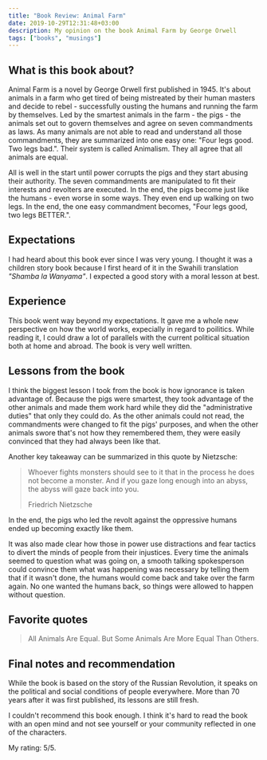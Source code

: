 ```yaml
---
title: "Book Review: Animal Farm"
date: 2019-10-29T12:31:48+03:00
description: My opinion on the book Animal Farm by George Orwell
tags: ["books", "musings"]
---
```


## What is this book about?

Animal Farm is a novel by George Orwell first published in 1945. It's about animals in a farm who get tired of being mistreated by their human masters and decide to rebel - successfully ousting the humans and running the farm by themselves. Led by the smartest animals in the farm - the pigs - the animals set out to govern themselves and agree on seven commandments as laws. As many animals are not able to read and understand all those commandments, they are summarized into one easy one: "Four legs good. Two legs bad.". Their system is called Animalism. They all agree that all animals are equal.

All is well in the start until power corrupts the pigs and they start abusing their authority. The seven commandments are manipulated to fit their interests and revolters are executed. In the end, the pigs become just like the humans - even worse in some ways. They even end up walking on two legs. In the end, the one easy commandment becomes, "Four legs good, two legs BETTER.".

## Expectations

I had heard about this book ever since I was very young. I thought it was a children story book because I first heard of it in the Swahili translation _"Shamba la Wanyama"_. I expected a good story with a moral lesson at best.

## Experience

This book went way beyond my expectations. It gave me a whole new perspective on how the world works, expecially in regard to poilitics. While reading it, I could draw a lot of parallels with the current political situation both at home and abroad. The book is very well written.

## Lessons from the book

I think the biggest lesson I took from the book is how ignorance is taken advantage of. Because the pigs were smartest, they took advantage of the other animals and made them work hard while they did the "administrative duties" that only they could do. As the other animals could not read, the commandments were changed to fit the pigs' purposes, and when the other animals swore that's not how they remembered them, they were easily convinced that they had always been like that.

Another key takeaway can be summarized in this quote by Nietzsche:

> Whoever fights monsters should see to it that in the process he does not become a monster. And if you gaze long enough into an abyss, the abyss will gaze back into you. <footer>Friedrich Nietzsche</footer>

In the end, the pigs who led the revolt against the oppressive humans ended up becoming exactly like them.

It was also made clear how those in power use distractions and fear tactics to divert the minds of people from their injustices. Every time the animals seemed to question what was going on, a smooth talking spokesperson could convince them what was happening was necessary by telling them that if it wasn't done, the humans would come back and take over the farm again. No one wanted the humans back, so things were allowed to happen without question.

## Favorite quotes

> All Animals Are Equal. But Some Animals Are More Equal Than Others.

## Final notes and recommendation

While the book is based on the story of the Russian Revolution, it speaks on the political and social conditions of people everywhere. More than 70 years after it was first published, its lessons are still fresh.

I couldn't recommend this book enough. I think it's hard to read the book with an open mind and not see yourself or your community reflected in one of the characters.

My rating: 5/5.
